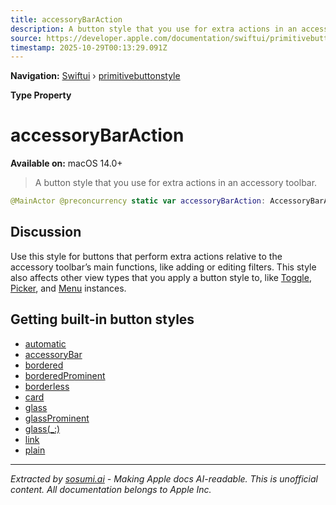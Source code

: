 ```yaml
---
title: accessoryBarAction
description: A button style that you use for extra actions in an accessory toolbar.
source: https://developer.apple.com/documentation/swiftui/primitivebuttonstyle/accessorybaraction
timestamp: 2025-10-29T00:13:29.091Z
---
```


**Navigation:** [Swiftui](/documentation/swiftui) › [primitivebuttonstyle](/documentation/swiftui/primitivebuttonstyle)

**Type Property**

# accessoryBarAction

**Available on:** macOS 14.0+

> A button style that you use for extra actions in an accessory toolbar.

```swift
@MainActor @preconcurrency static var accessoryBarAction: AccessoryBarActionButtonStyle { get }
```

## Discussion

Use this style for buttons that perform extra actions relative to the accessory toolbar’s main functions, like adding or editing filters. This style also affects other view types that you apply a button style to, like [Toggle](/documentation/swiftui/toggle), [Picker](/documentation/swiftui/picker), and [Menu](/documentation/swiftui/menu) instances.

## Getting built-in button styles

- [automatic](/documentation/swiftui/primitivebuttonstyle/automatic)
- [accessoryBar](/documentation/swiftui/primitivebuttonstyle/accessorybar)
- [bordered](/documentation/swiftui/primitivebuttonstyle/bordered)
- [borderedProminent](/documentation/swiftui/primitivebuttonstyle/borderedprominent)
- [borderless](/documentation/swiftui/primitivebuttonstyle/borderless)
- [card](/documentation/swiftui/primitivebuttonstyle/card)
- [glass](/documentation/swiftui/primitivebuttonstyle/glass)
- [glassProminent](/documentation/swiftui/primitivebuttonstyle/glassprominent)
- [glass(_:)](/documentation/swiftui/primitivebuttonstyle/glass(_:))
- [link](/documentation/swiftui/primitivebuttonstyle/link)
- [plain](/documentation/swiftui/primitivebuttonstyle/plain)

---

*Extracted by [sosumi.ai](https://sosumi.ai) - Making Apple docs AI-readable.*
*This is unofficial content. All documentation belongs to Apple Inc.*
